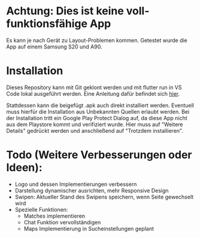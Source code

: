 # Achtung: Dies ist keine voll-funktionsfähige App
Es kann je nach Gerät zu Layout-Problemen kommen. Getestet wurde die App auf einem Samsung S20 und A90.

# Installation
Dieses Repository kann mit Git geklont werden und mit flutter run in VS Code lokal ausgeführt werden. Eine Anleitung dafür befindet sich [hier](https://docs.flutter.dev/get-started/install).

Stattdessen kann die beigefügt .apk auch direkt installiert werden. Eventuell muss hierfür die Installation aus Unbekannten Quellen erlaubt werden. Bei der Installation tritt ein Google Play Protect Dialog auf, da diese App nicht aus dem Playstore kommt und verifiziert wurde. Hier muss auf "Weitere Details" gedrückt werden und anschließend auf "Trotzdem installieren".

# Todo (Weitere Verbesserungen oder Ideen):
- Logo und dessen Implementierungen verbessern
- Darstellung dynamischer ausrichten, mehr Responsive Design
- Swipen: Aktueller Stand des Swipens speichern, wenn Seite gewechselt wird
- Spezielle Funktionen: 
    - Matches implementieren
    - Chat Funktion vervollständigen
    - Maps Implementierung in Sucheinstellungen geplant